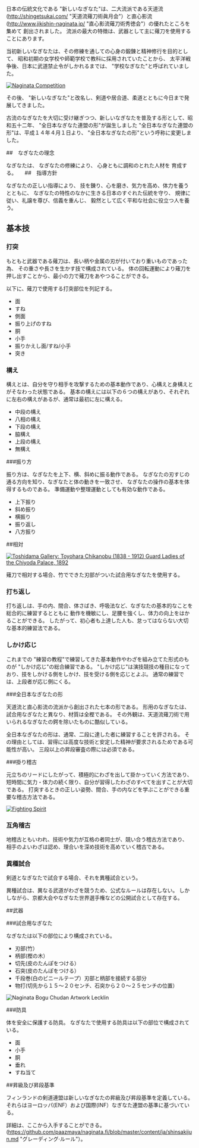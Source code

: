 日本の伝統文化である "新しいなぎなた"は、二大流派である天道流(http://shingetsukai.com/ "天道流薙刀術眞月会"）と直心影流(http://www.jikishin-naginata.jp/ "直心影流薙刀術秀徳会"）の優れたところを集めて
創出されました。
流派の最大の特徴は、武器として主に薙刀を使用することにあります。

当初新しいなぎなたは、その修練を通しての心身の鍛錬と精神修行を目的として、
昭和初期の女学校や師範学校で教科に採用されていたことから、
太平洋戦争後、日本に武道禁止令がしかれるまでは、 "学校なぎなた"と呼ばれていました。

[![Naginata
Competition](http://farm7.staticflickr.com/6231/6282661367_12b51920c4_m.jpg)
](http://flickr.com/photos/96248369@N00/6282661367 "Naginata Competition / ethics_gradient")

その後、 "新しいなぎなた"と改名し、剣道や居合道、柔道とともに今日まで発展してきました。

古流のなぎなたを大切に受け継ぎつつ、新しいなぎなたを普及する形として、昭和五十二年、 "全日本なぎなた連盟の形"が誕生しました
 "全日本なぎなた連盟の形"は、平成１４年４月１日より、 "全日本なぎなたの形"という呼称に変更しました。

##　なぎなたの理念

なぎなたは、
なぎなたの修練により、
心身ともに調和のとれた人材を
育成する。
　
##　指導方針

なぎなたの正しい指導により、
技を錬り、心を磨き、気力を高め、体力を養うとともに、
なぎなたの特性のなかに生きる日本のすぐれた伝統を守り、
規律に従い、礼譲を尊び、信義を重んじ、
毅然として広く平和な社会に役立つ人を養う。

## 基本技

### 打突

もともと武器である薙刀は、長い柄や金属の刃が付いており重いものであった為、
その重さや長さを生かす技で構成されている。
体の回転運動により薙刀を押し出すことから、最小の力で薙刀をあやつることができる。

以下に、薙刀で使用する打突部位を列記する。

- 面
- すね
- 側面
- 振り上げのすね
- 胴
- 小手
- 振りかえし面/すね/小手
- 突き

### 構え

構えとは、自分を守り相手を攻撃するための基本動作であり、心構えと身構えとがそなわった状態である。
基本の構えには以下の６つの構えがあり、それぞれに左右の構えがあるが、通常は最初に左に構える。

- 中段の構え
- 八相の構え
- 下段の構え
- 脇構え
- 上段の構え
- 無構え


###振り方

振り方は、なぎなたを上下、横、斜めに振る動作である。
なぎなたの刃すじの通る方向を知り、なぎなたと体の動きを一致させ、
なぎなたの操作の基本を体得するものである。
準備運動や整理運動としても有効な動作である。

- 上下振り
- 斜め振り
- 横振り
- 振り返し
- 八方振り

##相対

[![Toshidama Gallery: Toyohara Chikanobu (1838 - 1912) Guard Ladies of the Chiyoda Palace,
1892](http://farm9.staticflickr.com/8107/8453641906_8f54ca9720_m.jpg)
](http://www.flickr.com/photos/toshidama-gallery/8453641906 "Toshidama Gallery: Toyohara Chikanobu (1838 - 1912) Guard Ladies of the Chiyoda Palace, 1892 / Alex Faulkner")

薙刀で相対する場合、竹でできた刃部がついた試合用なぎなたを使用する。

### 打ち返し

打ち返しは、手の内、間合、体さばき、呼吸法など、なぎなたの基本的なことを総合的に練習するとともに
動作を機敏にし、足腰を強くし、体力の向上をはかることができる。
したがって、初心者も上達した人も、怠ってはならない大切な基本的練習法である。

### しかけ応じ

これまでの "練習の教程"で練習してきた基本動作やわざを組み立てた形式のものが "しかけ応じ"の総合練習である。
 "しかけ応じ"は演技競技の種目になっており、技をしかける側をしかけ、技を受ける側を応じとよぶ。
通常の練習では、上段者が応じ側にくる。

###全日本なぎなたの形

天道流と直心影流の流派から創出された七本の形である。
形用のなぎなたは、試合用なぎなたと異なり、材質は全樫である。
その外観は、天道流薙刀術で用いられるなぎなたの鍔を除いたものに酷似している。

全日本なぎなたの形は、通常、二段に達した者に練習することを許される。
その理由としては、習得には高度な技術と安定した精神が要求されるためである可能性が高い。
三段以上の昇段審査の際には必須である。

###掛り稽古

元立ちのリードにしたがって、積極的にわざを出して掛かっていく方法であり、
短時間に気力・体力の続く限り、自分が習得したわざのすべてを出すことが大切である。
打突するときの正しい姿勢、間合、手の内などを学ぶことができる重要な稽古方法である。

[![Fighting Spirit](http://farm8.staticflickr.com/7036/7040969153_c884abd640_m.jpg)
](http://flickr.com/photos/31676563@N05/7040969153 "Fighting Spirit / Teruhide Tomori")

### 互角稽古

地稽古ともいわれ、技術や気力が互格の者同士が、競い合う稽古方法であり、
相手のよいわざは認め、理合いを深め技術を高めていく稽古である。

### 異種試合

剣道となぎなたで試合する場合、それを異種試合という。

異種試合は、異なる武道がわざを競うため、公式なルールは存在しない。
しかしながら、京都大会やなぎなた世界選手権などの公開試合として存在する。

##武器

###試合用なぎなた

なぎなたは以下の部位により構成されている。

- 刃部(竹）
- 柄部(樫の木）
- 切先(皮のたんぽをつける）
- 石突(皮のたんぽをつける）
- 千段巻(白のビニールテープ）刃部と柄部を接続する部分
- 物打(切先から１５〜２０センチ、石突から２０〜２５センチの位置）

![Naginata Bogu Chudan Artwork
Lecklin](/img/naginata-bogu-chudan-artwork-lecklin.png)

###防具

体を安全に保護する防具。
なぎなたで使用する防具は以下の部位で構成されている。

- 面
- 小手
- 胴
- 垂れ
- すね当て

##昇級及び昇段基準

フィンランドの剣道連盟は新しいなぎなたの昇級及び昇段基準を定義している。
それらはヨーロッパ(ENF）および国際(INF）なぎなた連盟の基準に基づいている。

詳細は、ここから入手することができる。
(https://github.com/paazmaya/naginata.fi/blob/master/content/ja/shinsakijun.md "グレーディング·ルール"）。
